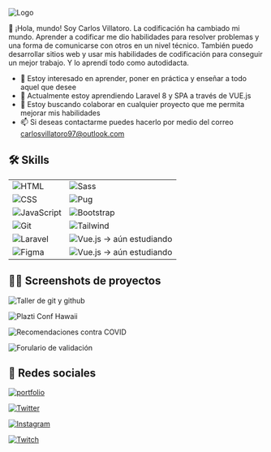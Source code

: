 
![Logo](https://i.imgur.com/xjYfu2a.png)

👋 ¡Hola, mundo! Soy Carlos Villatoro. La codificación ha cambiado mi
mundo. Aprender a codificar me dio habilidades para resolver problemas y una forma de comunicarse
con otros en un nivel técnico. También puedo desarrollar sitios web y
usar mis habilidades de codificación para conseguir un mejor trabajo. Y
lo aprendí todo como autodidacta.

- 👀 Estoy interesado en aprender, poner en práctica y enseñar a todo aquel que desee
- 🌱 Actualmente estoy aprendiendo Laravel 8 y SPA a través de VUE.js
- 💞️ Estoy buscando colaborar en cualquier proyecto que me permita mejorar mis habilidades
- 📫 Si deseas contactarme puedes hacerlo por medio del correo carlosvillatoro97@outlook.com


## 🛠 Skills


|                   |                                                                    |
| ----------------- | ------------------------------------------------------------------ |
| ![HTML](https://i.imgur.com/g31Nw93.png) | ![Sass](https://i.imgur.com/QUjROj9.png) |
| ![CSS](https://i.imgur.com/tsIlXHw.png)  | ![Pug](https://i.imgur.com/pHxT8tj.png) |
| ![JavaScript](https://i.imgur.com/F8zHjOA.png) | ![Bootstrap](https://i.imgur.com/SrMhH43.png)  |
| ![Git](https://i.imgur.com/rZkoE8Y.png) | ![Tailwind](https://i.imgur.com/AXoDUHg.png) |
| ![Laravel](https://i.imgur.com/R4wlDOn.png) | ![Vue.js](https://i.imgur.com/gMKzzoX.png) -> aún estudiando |
| ![Figma](https://i.imgur.com/FuVjWCf.png)  | ![Vue.js](https://i.imgur.com/gMKzzoX.png) -> aún estudiando |



##  👨‍💻 Screenshots de proyectos

![Taller de git y github](https://i.imgur.com/A4bBLny.png)

![Plazti Conf Hawaii](https://i.imgur.com/H8D1fHH.png)

![Recomendaciones contra COVID](https://i.imgur.com/fArTsIL.png)

![Forulario de validación](https://i.imgur.com/ULLpxGR.png)

  
## 🔗 Redes sociales
[![portfolio](https://i.imgur.com/B8tVEj7.png)](https://github.com/crvb0797)

[![Twitter](https://i.imgur.com/oiUO5xS.png)](https://twitter.com/CRVB_0797)

[![Instagram](https://i.imgur.com/ac6Z83N.png)](https://instagram.com/villatorodev)

[![Twitch](https://i.imgur.com/hwYoTyj.png)](https://www.twitch.tv/carlosvillatoro97)

  
